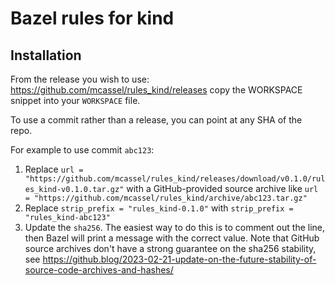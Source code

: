 # Bazel rules for kind

## Installation

From the release you wish to use:
<https://github.com/mcassel/rules_kind/releases>
copy the WORKSPACE snippet into your `WORKSPACE` file.

To use a commit rather than a release, you can point at any SHA of the repo.

For example to use commit `abc123`:

1. Replace `url = "https://github.com/mcassel/rules_kind/releases/download/v0.1.0/rules_kind-v0.1.0.tar.gz"` with a GitHub-provided source archive like `url = "https://github.com/mcassel/rules_kind/archive/abc123.tar.gz"`
1. Replace `strip_prefix = "rules_kind-0.1.0"` with `strip_prefix = "rules_kind-abc123"`
1. Update the `sha256`. The easiest way to do this is to comment out the line, then Bazel will
   print a message with the correct value. Note that GitHub source archives don't have a strong
   guarantee on the sha256 stability, see
   <https://github.blog/2023-02-21-update-on-the-future-stability-of-source-code-archives-and-hashes/>
